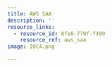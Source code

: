 ```yaml
---
title: AWS SAA
description: ''
resource_links:
  - resource_id: 8fe8-779f-f499
    resource_ref: aws_saa
image: IOC4.png

---
```






